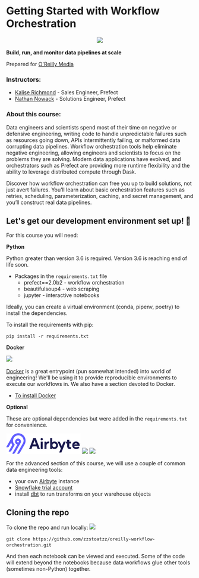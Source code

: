 # Getting Started with Workflow Orchestration

<p align="center">
   <img src="https://www.prefect.io/assets/img/prefect-logo-gradient-navy.0cb04f87.svg" width="500" style="max-width: 500px;">
</p>

**Build, run, and monitor data pipelines at scale**

Prepared for [O'Reilly Media](https://www.oreilly.com/live-events/getting-started-with-workflow-orchestration/0636920069056/0636920069055/)

### Instructors:

* [Kalise Richmond](https://www.linkedin.com/in/kaliserichmond/) - Sales Engineer, Prefect
* [Nathan Nowack](https://www.linkedin.com/in/nathan-nowack-a6b59b143/) - Solutions Engineer, Prefect

### About this course:

Data engineers and scientists spend most of their time on negative or defensive engineering, writing code to handle unpredictable failures such as resources going down, APIs intermittently failing, or malformed data corrupting data pipelines. Workflow orchestration tools help eliminate negative engineering, allowing engineers and scientists to focus on the problems they are solving. Modern data applications have evolved, and orchestrators such as Prefect are providing more runtime flexibility and the ability to leverage distributed compute through Dask.

Discover how workflow orchestration can free you up to build solutions, not just avert failures. You’ll learn about basic orchestration features such as retries, scheduling, parameterization, caching, and secret management, and you’ll construct real data pipelines.

## Let's get our development environment set up! 🚀

For this course you will need:

**Python**

Python greater than version 3.6 is required. Version 3.6 is reaching end of life soon.

* Packages in the `requirements.txt` file
    * prefect==2.0b2 - workflow orchestration
    * beautifulsoup4 - web scraping
    * jupyter        - interactive notebooks

Ideally, you can create a virtual environment (conda, pipenv, poetry) to install the dependencies.

To install the requirements with pip:

```
pip install -r requirements.txt
```

**Docker**

<p align="left">
   <img src="https://www.docker.com/wp-content/uploads/2022/03/vertical-logo-monochromatic.png" width="200" style="max-width: 200px;">
</p>


[Docker](https://www.docker.com/) is a great entrypoint (pun somewhat intended) into world of engineering! We'll be using it to provide reproducible environments to execute our workflows in. We also have a section devoted to Docker.

- [To install Docker](https://docs.docker.com/engine/install/)

**Optional**

These are optional dependencies but were added in the `requirements.txt` for convenience.

<p align="left">
   <img src="https://raw.githubusercontent.com/airbytehq/airbyte/f8ce9f2155fb1687fa12dcfbe7705cc70dc2898d/docs/.gitbook/assets/airbyte_new_logo.svg" width="200" style="max-width: 200px;">
   <img src="https://upload.wikimedia.org/wikipedia/commons/thumb/f/ff/Snowflake_Logo.svg/2560px-Snowflake_Logo.svg.png" width="200" style="max-width: 200px;">
   <img src="https://raw.githubusercontent.com/dbt-labs/dbt-core/fa1ea14ddfb1d5ae319d5141844910dd53ab2834/etc/dbt-core.svg" width="200" style="max-width: 200px;">
</p>

For the advanced section of this course, we will use a couple of common data engineering tools:
- your own [Airbyte](https://docs.airbyte.com/#quick-start) instance
- [Snowflake trial account](https://signup.snowflake.com)
- install [dbt](https://docs.getdbt.com/dbt-cli/install/overview) to run transforms on your warehouse objects

## Cloning the repo 

<p align="left"> To clone the repo and run locally: 
   <img src="https://cdn-icons-png.flaticon.com/512/25/25231.png" width="200" style="max-width: 200px;">
</p>

```
git clone https://github.com/zzstoatzz/oreilly-workflow-orchestration.git
```

And then each notebook can be viewed and executed. Some of the code will extend beyond the notebooks because data workflows glue other tools (sometimes non-Python) together.